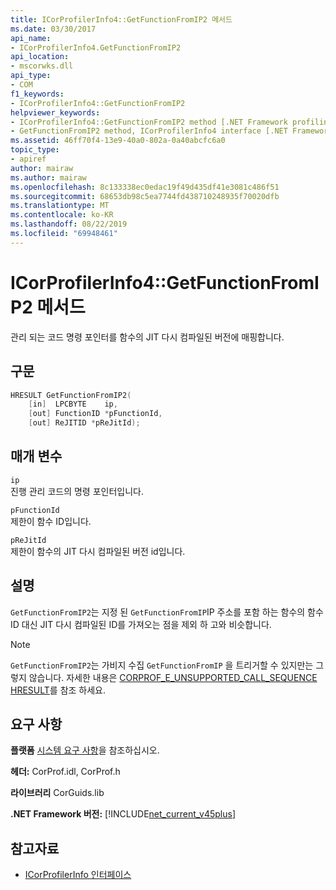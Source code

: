 ```yaml
---
title: ICorProfilerInfo4::GetFunctionFromIP2 메서드
ms.date: 03/30/2017
api_name:
- ICorProfilerInfo4.GetFunctionFromIP2
api_location:
- mscorwks.dll
api_type:
- COM
f1_keywords:
- ICorProfilerInfo4::GetFunctionFromIP2
helpviewer_keywords:
- ICorProfilerInfo4::GetFunctionFromIP2 method [.NET Framework profiling]
- GetFunctionFromIP2 method, ICorProfilerInfo4 interface [.NET Framework profiling]
ms.assetid: 46ff70f4-13e9-40a0-802a-0a40abcfc6a0
topic_type:
- apiref
author: mairaw
ms.author: mairaw
ms.openlocfilehash: 8c133338ec0edac19f49d435df41e3081c486f51
ms.sourcegitcommit: 68653db98c5ea7744fd438710248935f70020dfb
ms.translationtype: MT
ms.contentlocale: ko-KR
ms.lasthandoff: 08/22/2019
ms.locfileid: "69948461"
---
```

# <a name="icorprofilerinfo4getfunctionfromip2-method"></a>ICorProfilerInfo4::GetFunctionFromIP2 메서드
관리 되는 코드 명령 포인터를 함수의 JIT 다시 컴파일된 버전에 매핑합니다.  
  
## <a name="syntax"></a>구문  
  
```cpp  
HRESULT GetFunctionFromIP2(  
    [in]  LPCBYTE    ip,  
    [out] FunctionID *pFunctionId,  
    [out] ReJITID *pReJitId);  
```  
  
## <a name="parameters"></a>매개 변수  
 `ip`  
 진행 관리 코드의 명령 포인터입니다.  
  
 `pFunctionId`  
 제한이 함수 ID입니다.  
  
 `pReJitId`  
 제한이 함수의 JIT 다시 컴파일된 버전 id입니다.  
  
## <a name="remarks"></a>설명  
 `GetFunctionFromIP2`는 지정 된 `GetFunctionFromIP`IP 주소를 포함 하는 함수의 함수 ID 대신 JIT 다시 컴파일된 ID를 가져오는 점을 제외 하 고와 비슷합니다.  
  
> [!NOTE]
> `GetFunctionFromIP2`는 가비지 수집 `GetFunctionFromIP` 을 트리거할 수 있지만는 그렇지 않습니다.  자세한 내용은 [CORPROF_E_UNSUPPORTED_CALL_SEQUENCE HRESULT](../../../../docs/framework/unmanaged-api/profiling/corprof-e-unsupported-call-sequence-hresult.md)를 참조 하세요.  
  
## <a name="requirements"></a>요구 사항  
 **플랫폼** [시스템 요구 사항](../../../../docs/framework/get-started/system-requirements.md)을 참조하십시오.  
  
 **헤더:** CorProf.idl, CorProf.h  
  
 **라이브러리** CorGuids.lib  
  
 **.NET Framework 버전:** [!INCLUDE[net_current_v45plus](../../../../includes/net-current-v45plus-md.md)]  
  
## <a name="see-also"></a>참고자료

- [ICorProfilerInfo 인터페이스](../../../../docs/framework/unmanaged-api/profiling/icorprofilerinfo-interface.md)

